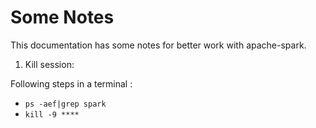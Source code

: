 # Some Notes

This documentation has some notes for better work with apache-spark.

1. Kill session:

Following steps in a terminal : 
  - `ps -aef|grep spark`
  - `kill -9 ****`
